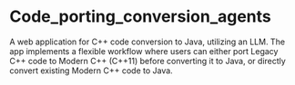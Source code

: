 # Code_porting_conversion_agents
A web application for C++ code conversion to Java, utilizing an LLM. The app implements a flexible workflow where users can either port Legacy C++ code to Modern C++ (C++11) before converting it to Java, or directly convert existing Modern C++ code to Java.
